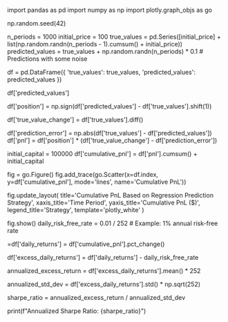 import pandas as pd
import numpy as np
import plotly.graph_objs as go

np.random.seed(42)

n_periods = 1000
initial_price = 100
true_values = pd.Series([initial_price] + list(np.random.randn(n_periods - 1).cumsum() + initial_price))
predicted_values = true_values + np.random.randn(n_periods) * 0.1 # Predictions with some noise

df = pd.DataFrame({
    'true_values': true_values,
    'predicted_values': predicted_values
})

df['predicted_values']


df['position'] =  np.sign(df['predicted_values'] - df['true_values'].shift(1))

df['true_value_change'] = df['true_values'].diff()

df['prediction_error'] = np.abs(df['true_values'] - df['predicted_values'])
df['pnl'] = df['position'] * (df['true_value_change'] - df['prediction_error'])

initial_capital = 100000
df['cumulative_pnl'] = df['pnl'].cumsum() + initial_capital

fig = go.Figure()
fig.add_trace(go.Scatter(x=df.index, y=df['cumulative_pnl'], mode='lines', name='Cumulative PnL'))

fig.update_layout(
    title='Cumulative PnL Based on Regression Prediction Strategy',
    xaxis_title='Time Period',
    yaxis_title='Cumulative PnL ($)',
    legend_title='Strategy',
    template='plotly_white'
)

fig.show()
daily_risk_free_rate = 0.01 / 252  # Example: 1% annual risk-free rate

=df['daily_returns'] = df['cumulative_pnl'].pct_change()

df['excess_daily_returns'] = df['daily_returns'] - daily_risk_free_rate

annualized_excess_return = df['excess_daily_returns'].mean() * 252

annualized_std_dev = df['excess_daily_returns'].std() * np.sqrt(252)


sharpe_ratio = annualized_excess_return / annualized_std_dev

print(f"Annualized Sharpe Ratio: {sharpe_ratio}")

